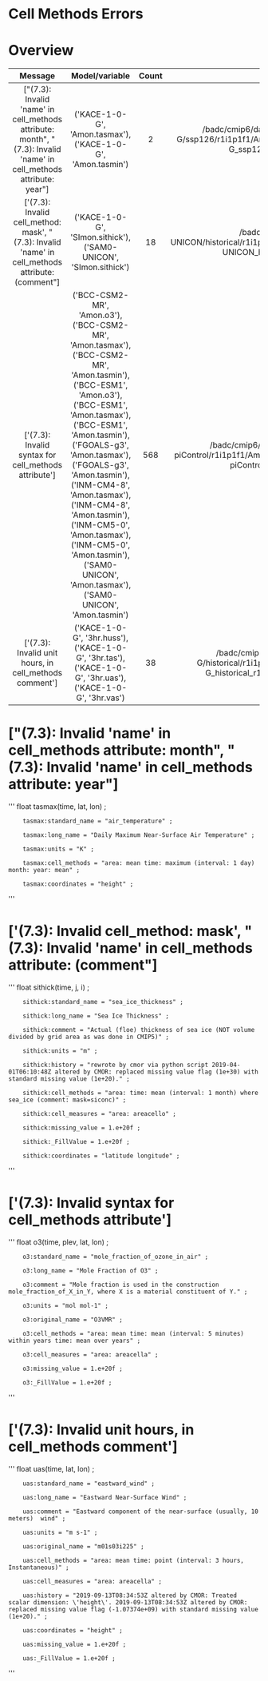 Cell Methods Errors
===================

Overview
========

Message | Model/variable | Count | Example
 :--:  |  :--:  |  :--:  |  :--: 
["(7.3): Invalid 'name' in cell\_methods attribute: month", "(7.3): Invalid 'name' in cell\_methods attribute: year"] | ('KACE-1-0-G', 'Amon.tasmax'), ('KACE-1-0-G', 'Amon.tasmin') | 2 | /badc/cmip6/data/CMIP6/ScenarioMIP/NIMS-KMA/KACE-1-0-G/ssp126/r1i1p1f1/Amon/tasmax/gr/v20200317/tasmax\_Amon\_KACE-1-0-G\_ssp126\_r1i1p1f1\_gr\_20150101-21001230.nc
['(7.3): Invalid cell\_method: mask', "(7.3): Invalid 'name' in cell\_methods attribute: (comment"] | ('KACE-1-0-G', 'SImon.sithick'), ('SAM0-UNICON', 'SImon.sithick') | 18 | /badc/cmip6/data/CMIP6/CMIP/SNU/SAM0-UNICON/historical/r1i1p1f1/SImon/sithick/gn/v20190323/sithick\_SImon\_SAM0-UNICON\_historical\_r1i1p1f1\_gn\_198001-198912.nc
['(7.3): Invalid syntax for cell\_methods attribute'] | ('BCC-CSM2-MR', 'Amon.o3'), ('BCC-CSM2-MR', 'Amon.tasmax'), ('BCC-CSM2-MR', 'Amon.tasmin'), ('BCC-ESM1', 'Amon.o3'), ('BCC-ESM1', 'Amon.tasmax'), ('BCC-ESM1', 'Amon.tasmin'), ('FGOALS-g3', 'Amon.tasmax'), ('FGOALS-g3', 'Amon.tasmin'), ('INM-CM4-8', 'Amon.tasmax'), ('INM-CM4-8', 'Amon.tasmin'), ('INM-CM5-0', 'Amon.tasmax'), ('INM-CM5-0', 'Amon.tasmin'), ('SAM0-UNICON', 'Amon.tasmax'), ('SAM0-UNICON', 'Amon.tasmin') | 568 | /badc/cmip6/data/CMIP6/CMIP/BCC/BCC-CSM2-MR/esm-piControl/r1i1p1f1/Amon/o3/gn/v20181122/o3\_Amon\_BCC-CSM2-MR\_esm-piControl\_r1i1p1f1\_gn\_185001-185012-clim.nc
['(7.3): Invalid unit hours, in cell\_methods comment'] | ('KACE-1-0-G', '3hr.huss'), ('KACE-1-0-G', '3hr.tas'), ('KACE-1-0-G', '3hr.uas'), ('KACE-1-0-G', '3hr.vas') | 38 | /badc/cmip6/data/CMIP6/CMIP/NIMS-KMA/KACE-1-0-G/historical/r1i1p1f1/3hr/uas/gr/v20190913/uas\_3hr\_KACE-1-0-G\_historical\_r1i1p1f1\_gr\_200001010130-200912302230.nc
["(7.3): Invalid 'name' in cell_methods attribute: month", "(7.3): Invalid 'name' in cell_methods attribute: year"]
===================================================================================================================

'''
	float tasmax(time, lat, lon) ;

		tasmax:standard_name = "air_temperature" ;

		tasmax:long_name = "Daily Maximum Near-Surface Air Temperature" ;

		tasmax:units = "K" ;

		tasmax:cell_methods = "area: mean time: maximum (interval: 1 day) month: year: mean" ;

		tasmax:coordinates = "height" ;

'''

['(7.3): Invalid cell_method: mask', "(7.3): Invalid 'name' in cell_methods attribute: (comment"]
=================================================================================================

'''
	float sithick(time, j, i) ;

		sithick:standard_name = "sea_ice_thickness" ;

		sithick:long_name = "Sea Ice Thickness" ;

		sithick:comment = "Actual (floe) thickness of sea ice (NOT volume divided by grid area as was done in CMIP5)" ;

		sithick:units = "m" ;

		sithick:history = "rewrote by cmor via python script 2019-04-01T06:10:48Z altered by CMOR: replaced missing value flag (1e+30) with standard missing value (1e+20)." ;

		sithick:cell_methods = "area: time: mean (interval: 1 month) where sea_ice (comment: mask=siconc)" ;

		sithick:cell_measures = "area: areacello" ;

		sithick:missing_value = 1.e+20f ;

		sithick:_FillValue = 1.e+20f ;

		sithick:coordinates = "latitude longitude" ;

'''

['(7.3): Invalid syntax for cell_methods attribute']
====================================================

'''
	float o3(time, plev, lat, lon) ;

		o3:standard_name = "mole_fraction_of_ozone_in_air" ;

		o3:long_name = "Mole Fraction of O3" ;

		o3:comment = "Mole fraction is used in the construction mole_fraction_of_X_in_Y, where X is a material constituent of Y." ;

		o3:units = "mol mol-1" ;

		o3:original_name = "O3VMR" ;

		o3:cell_methods = "area: mean time: mean (interval: 5 minutes) within years time: mean over years" ;

		o3:cell_measures = "area: areacella" ;

		o3:missing_value = 1.e+20f ;

		o3:_FillValue = 1.e+20f ;

'''

['(7.3): Invalid unit hours, in cell_methods comment']
======================================================

'''
	float uas(time, lat, lon) ;

		uas:standard_name = "eastward_wind" ;

		uas:long_name = "Eastward Near-Surface Wind" ;

		uas:comment = "Eastward component of the near-surface (usually, 10 meters)  wind" ;

		uas:units = "m s-1" ;

		uas:original_name = "m01s03i225" ;

		uas:cell_methods = "area: mean time: point (interval: 3 hours, Instantaneous)" ;

		uas:cell_measures = "area: areacella" ;

		uas:history = "2019-09-13T08:34:53Z altered by CMOR: Treated scalar dimension: \'height\'. 2019-09-13T08:34:53Z altered by CMOR: replaced missing value flag (-1.07374e+09) with standard missing value (1e+20)." ;

		uas:coordinates = "height" ;

		uas:missing_value = 1.e+20f ;

		uas:_FillValue = 1.e+20f ;

'''

